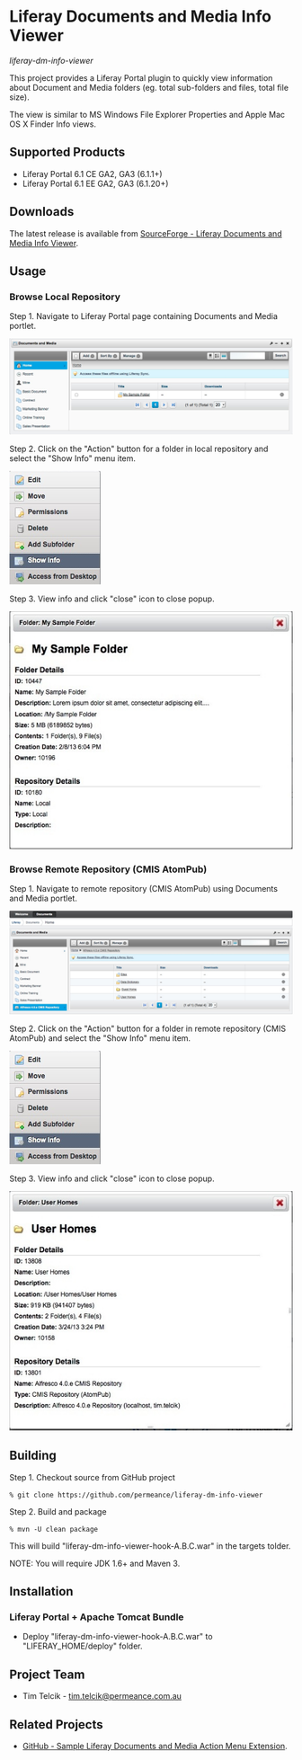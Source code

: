 # Liferay Documents and Media Info Viewer

*liferay-dm-info-viewer*

This project provides a Liferay Portal plugin to quickly view information about Document and Media folders (eg. total sub-folders and files, total file size).

The view is similar to MS Windows File Explorer Properties and Apple Mac OS X Finder Info views.


## Supported Products

* Liferay Portal 6.1 CE GA2, GA3 (6.1.1+)
* Liferay Portal 6.1 EE GA2, GA3 (6.1.20+)


## Downloads

The latest release is available from [SourceForge - Liferay Documents and Media Info Viewer](https://sourceforge.net/projects/permeance-apps/files/liferay-documents-and-media-info-viewer/releases/ "SourceForge - Liferay Documents and Media Info Viewer").


## Usage

### Browse Local Repository

Step 1. Navigate to Liferay Portal page containing Documents and Media portlet.

![Documents and Media Portlet](/docs/images/local-repos/liferay-dm-portlet-local-repos-root-folder-view-20130209.png "Documents and Media Portlet")

Step 2. Click on the "Action" button for a folder in local repository and select the "Show Info" menu item.

![Documents and Media Folder Action Menu](/docs/images/common/liferay-dm-portlet-folder-info-action-menu-20130319T0043.png "Documents and Media Folder Action Menu")

Step 3. View info and click "close" icon to close popup.

![Documents and Media Folder Info Popup (Local Repository)](/docs/images/local-repos/liferay-dm-portlet-folder-info-popup-local-repos-20130330T2101.jpg "Documents and Media Folder Info Popup (Local Repository)")

### Browse Remote Repository (CMIS AtomPub)

Step 1. Navigate to remote repository (CMIS AtomPub) using Documents and Media portlet.

![Documents and Media Portlet](/docs/images/remote-repos/cmis-alfresco/liferay-dm-portlet-remote-repos-cmis-atompub-alfresco-root-folder-view-20130330T2014.jpg "Documents and Media Portlet")

Step 2. Click on the "Action" button for a folder in remote repository (CMIS AtomPub) and select the "Show Info" menu item.

![Documents and Media Folder Action Menu](/docs/images/common/liferay-dm-portlet-folder-info-action-menu-20130319T0043.png "Documents and Media Folder Action Menu")

Step 3. View info and click "close" icon to close popup.

![Documents and Media Remote Repository Folder (CMIS AtomPub)](/docs/images/remote-repos/cmis-alfresco/liferay-dm-portlet-folder-info-popup-remote-repos-cmis-atompub-alfresco-20130330T2101.jpg "Documents and Media Remote Repository Folder (CMIS AtomPub)")


## Building

Step 1. Checkout source from GitHub project

    % git clone https://github.com/permeance/liferay-dm-info-viewer

Step 2. Build and package

    % mvn -U clean package

This will build "liferay-dm-info-viewer-hook-A.B.C.war" in the targets tolder.

NOTE: You will require JDK 1.6+ and Maven 3.


## Installation

### Liferay Portal + Apache Tomcat Bundle

* Deploy "liferay-dm-info-viewer-hook-A.B.C.war" to "LIFERAY_HOME/deploy" folder.


## Project Team

* Tim Telcik - tim.telcik@permeance.com.au


## Related Projects

* [GitHub - Sample Liferay Documents and Media Action Menu Extension](https://github.com/permeance/sample-liferay-dm-action-menu-extension "GitHub - Sample Liferay Documents and Media Action Menu Extension").
